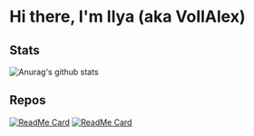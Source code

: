 # Hi there, I'm Ilya (aka VoIlAlex)

## Stats
![Anurag's github stats](https://github-readme-stats.vercel.app/api?username=voilalex&show_icons=true&theme=tokyonight)


## Repos
[![ReadMe Card](https://github-readme-stats.vercel.app/api/pin/?username=voilalex&repo=cv2studio&theme=tokyonight)](https://github.com/voilalex/cv2studio)
[![ReadMe Card](https://github-readme-stats.vercel.app/api/pin/?username=voilalex&repo=nyann&theme=tokyonight)](https://github.com/voilalex/nyann)
